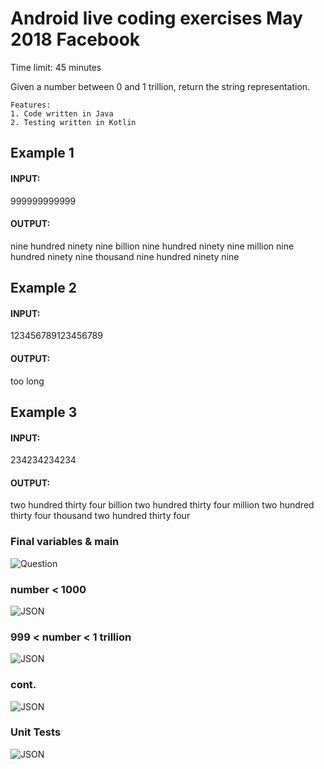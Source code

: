 # Android live coding exercises May 2018 Facebook

Time limit: 45 minutes

Given a number between 0 and 1 trillion, return the string representation.
    
    Features:
    1. Code written in Java
    2. Testing written in Kotlin

## Example 1

#### INPUT:
999999999999
#### OUTPUT:
nine hundred ninety nine billion nine hundred ninety nine million nine hundred ninety nine thousand nine hundred ninety nine

## Example 2

#### INPUT:
123456789123456789
#### OUTPUT:
too long

## Example 3

#### INPUT:
234234234234
#### OUTPUT:
two hundred thirty four billion two hundred thirty four million two hundred thirty four thousand two hundred thirty four


### Final variables & main
![Question](https://i.imgur.com/ee8xQbL.png)

### number < 1000
![JSON](https://i.imgur.com/ww5i4dt.png)

### 999 < number < 1 trillion
![JSON](https://i.imgur.com/OPo9QCL.png)

### cont.
![JSON](https://i.imgur.com/jowwWpI.png)

### Unit Tests
![JSON](https://i.imgur.com/zlvy3Vm.png)
